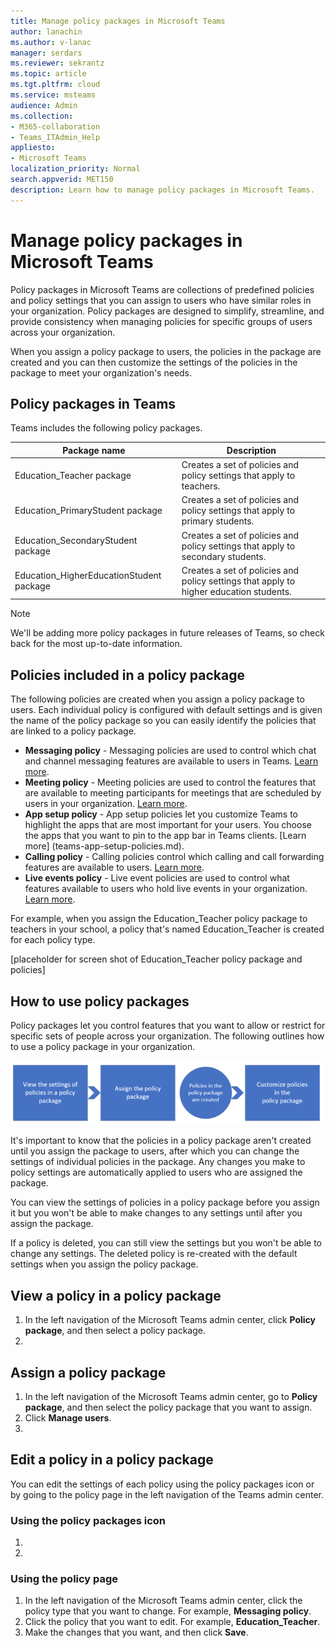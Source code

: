 ```yaml
---
title: Manage policy packages in Microsoft Teams
author: lanachin
ms.author: v-lanac
manager: serdars
ms.reviewer: sekrantz
ms.topic: article
ms.tgt.pltfrm: cloud
ms.service: msteams
audience: Admin
ms.collection: 
- M365-collaboration
- Teams_ITAdmin_Help
appliesto: 
- Microsoft Teams
localization_priority: Normal
search.appverid: MET150
description: Learn how to manage policy packages in Microsoft Teams. 
---
```


# Manage policy packages in Microsoft Teams

Policy packages in Microsoft Teams are collections of predefined policies and policy settings that you can assign to users who have similar roles in your organization. Policy packages are designed to simplify, streamline, and provide consistency when managing policies for specific groups of users across your organization.  

When you assign a policy package to users, the policies in the package are created and you can then customize the settings of the policies in the package to meet your organization's needs.

## Policy packages in Teams

Teams includes the following policy packages.

|**Package name**  |**Description** |
|---------|---------|
|Education_Teacher package     |Creates a set of policies and policy settings that apply to teachers.      |
|Education_PrimaryStudent package    |Creates a set of policies and policy settings that apply to primary students.|
|Education_SecondaryStudent package    |Creates a set of policies and policy settings that apply to secondary students.         |
|Education_HigherEducationStudent package    |Creates a set of policies and policy settings that apply to higher education students.|

> [!NOTE]
> We'll be adding more policy packages in future releases of Teams, so check back for the most up-to-date information.  

## Policies included in a policy package

The following policies are created when you assign a policy package to users. Each individual policy is configured with default settings and is given the name of the policy package so you can easily identify the policies that are linked to a policy package.

- **Messaging policy** - Messaging policies are used to control which chat and channel messaging features are available to users in Teams. [Learn more](messaging-policies-in-teams.md).
- **Meeting policy** - Meeting policies are used to control the features that are available to meeting participants for meetings that are scheduled by users in your organization.  [Learn more](meeting-policies-in-teams.md).
- **App setup policy** - App setup policies let you customize Teams to highlight the apps that are most important for your users. You choose the apps that you want to pin to the app bar in Teams clients. [Learn more] (teams-app-setup-policies.md).
- **Calling policy** - Calling policies control which calling and call forwarding features are available to users. [Learn more](teams-calling-policy.md).
- **Live events policy** - Live event policies are used to control what features available to users who hold live events in your organization. [Learn more](teams-live-events/set-up-for-teams-live-events.md).

For example, when you assign the Education_Teacher policy package to teachers in your school, a policy that's named Education_Teacher is created for each policy type.

[placeholder for screen shot of Education_Teacher policy package and policies]

## How to use policy packages

Policy packages let you control features that you want to allow or restrict for specific sets of people across your organization. The following outlines how to use a policy package in your organization.

![Overview of how to use policy packages](media/manage-policy-packages-overview.png)

It's important to know that the policies in a policy package aren't created until you assign the package to users, after which you can change the settings of individual policies in the package. Any changes you make to policy settings are automatically applied to users who are assigned the  package.

You can view the settings of policies in a policy package before you assign it but you won't be able to make changes to any settings until after you assign the package.

If a policy is deleted, you can still view the settings but you won't be able to change any settings. The deleted policy is re-created with the default settings when you assign the policy package.

## View a policy in a policy package

1. In the left navigation of the Microsoft Teams admin center, click **Policy package**, and then select a policy package.
2. 

## Assign a policy package

1. In the left navigation of the Microsoft Teams admin center, go to **Policy package**, and then select the policy package that you want to assign. 
2. Click **Manage users**.
3. 

## Edit a policy in a policy package

You can edit the settings of each policy using the policy packages icon or by going to the policy page in the left navigation of the Teams admin center.

### Using the policy packages icon

1.
2.

### Using the policy page

1. In the left navigation of the Microsoft Teams admin center, click the policy type that you want to change. For example, **Messaging policy**. 
2. Click the policy that you want to edit.  For example, **Education_Teacher**.
3. Make the changes that you want, and then click **Save**.
